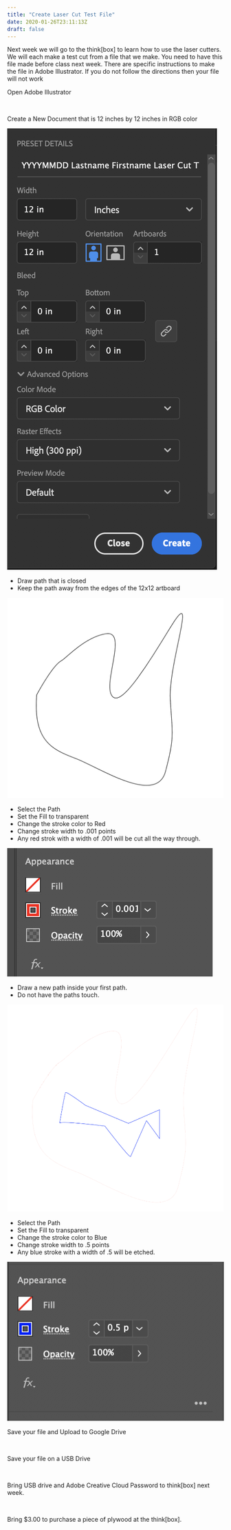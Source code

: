 ```yaml
---
title: "Create Laser Cut Test File"
date: 2020-01-26T23:11:13Z
draft: false
---
```


Next week we will go to the think[box] to learn how to use the laser cutters.
We will each make a test cut from a file that we make. You need to have this
file made before class next week. There are specific instructions to make
the file in Adobe Illustrator. If you do not follow the directions then your
file will not work

<div class="two-column-instructions-grid">

Open Adobe Illustrator

&nbsp;

Create a New Document that is 12 inches by 12 inches in RGB color

![Illustrator Artboard Settings](artboard-settings.png "Illustrator Artboard Settings")

- Draw path that is closed
- Keep the path away from the edges of the 12x12 artboard

![1st Stroke for Laser Cutter](1st-stroke.png "1st Stroke for Laser Cutter")

- Select the Path
- Set the Fill to transparent
- Change the stroke color to Red
- Change stroke width to .001 points
- Any red strok with a width of .001 will be cut all the way through.

![Change Stroke Color](red-stroke.png "Change Stroke Color")

- Draw a new path inside your first path.
- Do not have the paths touch.

![2nd Stroke for Laser Cutter](2nd-stroke.png "2nd Stroke for Laser Cutter")

- Select the Path
- Set the Fill to transparent
- Change the stroke color to Blue
- Change stroke width to .5 points
- Any blue stroke with a width of .5 will be etched.

![Change Stroke Color to Blue](blue-stroke.png "Change Stroke Color to Blue")

Save your file and Upload to Google Drive

&nbsp;

Save your file on a USB Drive

&nbsp;

Bring USB drive and Adobe Creative Cloud Password to think[box] next week.

&nbsp;

Bring $3.00 to purchase a piece of plywood at the think[box].

&nbsp;

</div>
